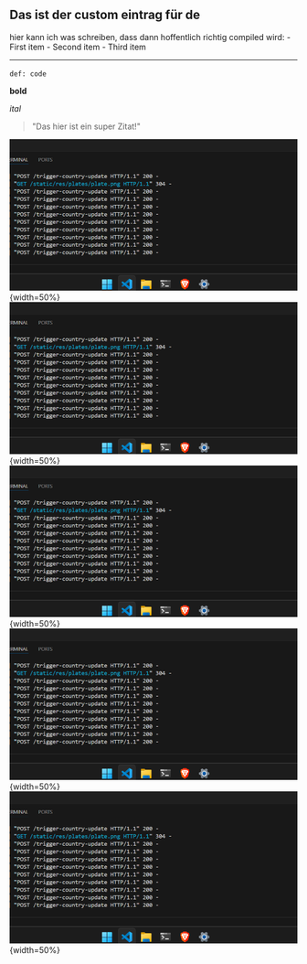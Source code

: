 ## Das ist der custom eintrag für de

hier kann ich was schreiben, dass dann hoffentlich richtig compiled wird:
	- First item
    - Second item
    - Third item

---

`def: code`


**bold**

*ital*

> "Das hier ist ein super Zitat!"


![](static\res\mds\img\de_01.png){width=50%}
![](static\res\mds\img\de_01.png){width=50%}
![](static\res\mds\img\de_01.png){width=50%}
![](static\res\mds\img\de_01.png){width=50%}
![](static\res\mds\img\de_01.png){width=50%}
